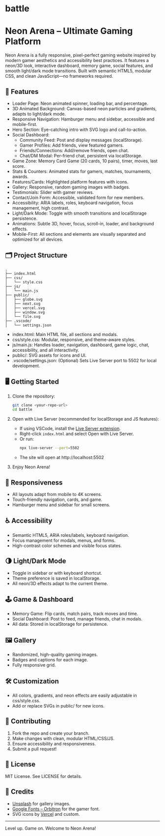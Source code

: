 # battle
# Neon Arena – Ultimate Gaming Platform

Neon Arena is a fully responsive, pixel-perfect gaming website inspired by modern gamer aesthetics and accessibility best practices. It features a neon/3D look, interactive dashboard, memory game, social features, and smooth light/dark mode transitions. Built with semantic HTML5, modular CSS, and clean JavaScript—no frameworks required.

## 🚀 Features

- Loader Page: Neon animated spinner, loading bar, and percentage.
- 3D Animated Background: Canvas-based neon particles and gradients, adapts to light/dark mode.
- Responsive Navigation: Hamburger menu and sidebar, accessible and mobile-first.
- Hero Section: Eye-catching intro with SVG logo and call-to-action.
- Social Dashboard:
  - Community Feed: Post and display messages (localStorage).
  - Gamer Profiles: Add friends, view featured gamers.
  - Friends/Connections: Add/remove friends, open chat.
  - Chat/DM Modal: Per-friend chat, persistent via localStorage.
- Game Zone: Memory Card Game (20 cards, 10 pairs), timer, moves, last score.
- Stats & Counters: Animated stats for gamers, matches, tournaments, awards.
- Features/Cards: Highlighted platform features with icons.
- Gallery: Responsive, random gaming images with badges.
- Testimonials: Slider with gamer reviews.
- Contact/Join Form: Accessible, validated form for new members.
- Accessibility: ARIA labels, roles, keyboard navigation, focus management, high contrast.
- Light/Dark Mode: Toggle with smooth transitions and localStorage persistence.
- Animations: Subtle 3D, hover, focus, scroll-in, loader, and background effects.
- Mobile-First: All sections and elements are visually separated and optimized for all devices.

## 🗂️ Project Structure

```
.
├── index.html
├── css/
│   └── style.css
├── js/
│   └── main.js
├── public/
│   ├── globe.svg
│   ├── next.svg
│   ├── vercel.svg
│   ├── window.svg
│   └── file.svg
├── .vscode/
│   └── settings.json
```

- index.html: Main HTML file, all sections and modals.
- css/style.css: Modular, responsive, and theme-aware styles.
- js/main.js: Handles loader, navigation, dashboard, game logic, chat, accessibility, and all interactivity.
- public/: SVG assets for icons and UI.
- .vscode/settings.json: (Optional) Sets Live Server port to 5502 for local development.

## 🖥️ Getting Started

1. Clone the repository:
   ```sh
   git clone <your-repo-url>
   cd battle
   ```

2. Open with Live Server (recommended for localStorage and JS features):
   - If using VSCode, install the [Live Server extension](https://marketplace.visualstudio.com/items?itemName=ritwickdey.LiveServer).
   - Right-click `index.html` and select Open with Live Server.
   - Or run:
     ```sh
     npx live-server --port=5502
     ```
   - The site will open at http://localhost:5502

3. Enjoy Neon Arena!

## 📱 Responsiveness

- All layouts adapt from mobile to 4K screens.
- Touch-friendly navigation, cards, and game.
- Hamburger menu and sidebar for small screens.

## ♿ Accessibility

- Semantic HTML5, ARIA roles/labels, keyboard navigation.
- Focus management for modals, menus, and forms.
- High-contrast color schemes and visible focus states.

## 🌗 Light/Dark Mode

- Toggle in sidebar or with keyboard shortcut.
- Theme preference is saved in localStorage.
- All neon/3D effects adapt to the current theme.

## 🕹️ Game & Dashboard

- Memory Game: Flip cards, match pairs, track moves and time.
- Social Dashboard: Post to feed, manage friends, chat in modals.
- All data: Stored in localStorage for persistence.

## 🖼️ Gallery

- Randomized, high-quality gaming images.
- Badges and captions for each image.
- Fully responsive grid.

## 🛠️ Customization

- All colors, gradients, and neon effects are easily adjustable in css/style.css.
- Add or replace SVGs in public/ for new icons.

## 📝 Contributing

1. Fork the repo and create your branch.
2. Make changes with clean, modular HTML/CSS/JS.
3. Ensure accessibility and responsiveness.
4. Submit a pull request!

## 📄 License

MIT License. See LICENSE for details.

## 🙏 Credits

- [Unsplash](https://unsplash.com/) for gallery images.
- [Google Fonts – Orbitron](https://fonts.google.com/specimen/Orbitron) for the gamer font.
- SVG icons by [Vercel](https://vercel.com/) and custom.

---

Level up. Game on. Welcome to Neon Arena! 
